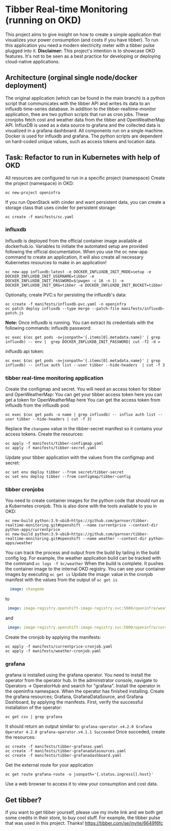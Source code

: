 # Tibber Real-time Monitoring (running on OKD)
This project aims to give insight on how to create a simple application that visualizes your power consumption (and costs if you have tibber).  To run this application you need a modern electricity meter with a tibber pulse plugged into it.
**Disclaimer:** This project's intention is to showcase OKD features. It's not to be seen as a best practice for developing or deploying cloud-native applications.
## Architecture (orginal single node/docker deployment)
The original application (which can be found in the main branch) is a python script that communicates with the tibber API and writes its data to an influxdb time-series database. In addition to the tibber-realtime-monitor application, thee are two python scripts that run as cron jobs. These cronjobs fetch cost and weather data from the tibber and OpenWeatherMap API. InfluxDB is used as a data source to grafana and the collected data is visualized in a grafana dashboard.
All components run on a single machine. Docker is used for influxdb and grafana. The python scripts are dependent on hard-coded unique values, such as access tokens and location data.
## Task: Refactor to run in Kubernetes with help of OKD
All resources are configured to run in a specific project (namespace)
Create the project (namespace) in OKD:
```
oc new-project openinfra
 ```

If you run OpenStack with cinder and want persistent data, you can create a storage class that uses cinder for persistent storage:
```
oc create -f manifests/sc.yaml
 ```
### influxdb
Influxdb is deployed from the official container image available at dockerhub.io. Variables to initiate the automated setup are provided following the official documentation.
When you use the oc new-app command to create an application, it will also create all necessary Kubernetes resources to make in an application!
```
oc new-app influxdb:latest -e DOCKER_INFLUXDB_INIT_MODE=setup -e DOCKER_INFLUXDB_INIT_USERNAME=tibber -e DOCKER_INFLUXDB_INIT_PASSWORD=$(pwgen -c 16 -n 1) -e DOCKER_INFLUXDB_INIT_ORG=tibber -e DOCKER_INFLUXDB_INIT_BUCKET=tibber
 ```
Optionally, create PVC:s for persisting the influxdb's data:
```
oc create -f manifests/influxdb-pvc.yaml -n openinfra
oc patch deploy influxdb --type merge --patch-file manifests/influxdb-patch.js
 ```
**Note:** Once influxdb is running. You can extract its credentials with the following commands:
influxdb password:
```
oc exec $(oc get pods -o=jsonpath='{.items[0].metadata.name}' | grep influxdb) -- env |  grep DOCKER_INFLUXDB_INIT_PASSWORD| cut -f2 -d =
 ```
inlfuxdb api token:
```
oc exec $(oc get pods -o=jsonpath='{.items[0].metadata.name}' | grep influxdb) -- influx auth list --user tibber --hide-headers  | cut -f 3
 ```
### tibber real-time monitoring application
Create the configmap and secret.
You will need an access token for tibber and OpenWeatherMap:
You can get your tibber access token here
you can get a token for OpenWeatherMap here
You can get the access token from influxdb from the influxdb pod:
```
oc exec $(oc get pods -o name | grep influxdb) -- influx auth list --user tibber --hide-headers | cut -f 3)
```
Replace the `changeme` value in the tibber-secret manifest so it contains your access tokens.
Create the resources:
```
oc apply -f manifests/tibber-configmap.yaml
oc apply -f manifests/tibber-secret.yaml
 ```
Update your tibber application with the values from the configmap and secret:
```
oc set env deploy tibber --from secret/tibber-secret
oc set env deploy tibber --from configmap/tibber-config
 ```
### tibber cronjobs
You need to create container images for the python code that should run as a Kubernetes cronjob. This is also done with the tools available to you in OKD:
```
oc new-build python:3.9-ubi8~https://github.com/garnser/tibber-realtime-monitoring.git#openshift --name currentprice --context-dir python-apps/currentprice
oc new-build python:3.9-ubi8~https://github.com/garnser/tibber-realtime-monitoring.git#openshift --name weather --context-dir python-apps/weather
 ```

You can track the process and output from the build by tailing in the build config log. For example, the weather application build can be tracked with the command `oc logs -f bc/weather`
When the build is complete. It pushes the container image to the internal OKD registry. You can see your container images by executing `oc get is`
Update the image: value in the cronjob manifest with the values from the output of `oc get is`
```yaml
  image: changeme
```
to
```yaml
 image: image-registry.openshift-image-registry.svc:5000/openinfra/weather
```
and
```yaml
 image: image-registry.openshift-image-registry.svc:5000/openinfra/currentprice
```
Create the cronjob by applying the manifests:
```
oc apply -f manifests/currentprice-cronjob.yaml
oc apply -f manifests/weather-cronjob.yaml
 ```
### grafana
grafana is installed using the grafana operator. You need to install the operator from the operator hub. In the administrator console, navigate to Operators -> OperatorHub and search for "grafana". Install the operator in the openinfra namespace.
When the operator has finished installing. Create the grafana resources; Grafana, GrafanaDataSource, and Grafana Dashboard, by applying the manifests.
First, verify the successful installation of the operator:
```
oc get csv | grep grafana
```
It should return an output similar to:
`grafana-operator.v4.2.0 Grafana Operator 4.2.0 grafana-operator.v4.1.1 Succeeded`
Once succeded, create the resources:
```
oc create -f manifests/tibber-grafanas.yaml
oc create -f manifests/tibber-grafanadatasources.yaml
oc create -f manifests/tibber-grafanadashboard.yaml
 ```
Get the external route for your application
```
oc get route grafana-route -o jsonpath='{.status.ingress[].host}'
```
Use a web browser to access it to view your consumption and cost data.
## Get tibber?
If you want to get tibber yourself, please use my invite link and we both get some credits in their store, to buy cool stuff. For example, the tibber pulse that was used in this project. Thanks!
https://tibber.com/se/invite/6649f6fc

